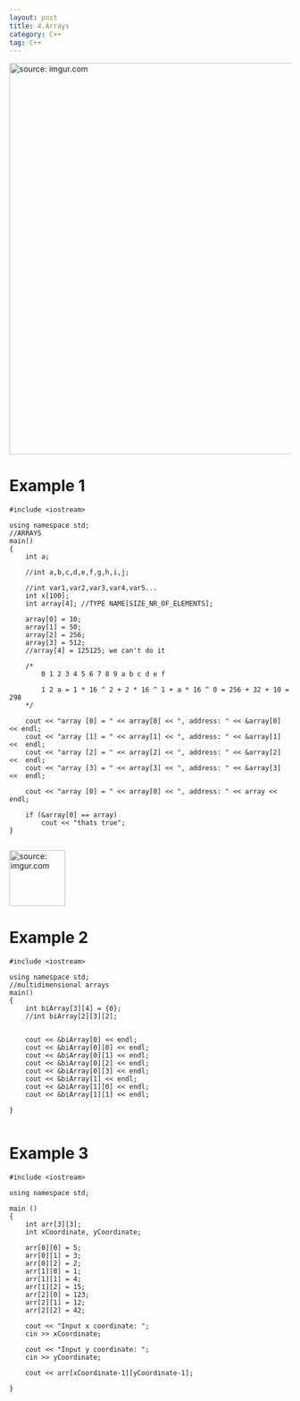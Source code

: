 ```yaml
---
layout: post
title: 4.Arrays
category: C++
tag: C++
---
```

<a href="https://postimg.cc/QKQFsfd7"><img src="https://i.postimg.cc/MH4V74k9/arrays.png" width="700px" title="source: imgur.com" /><a>
# Example 1


```
#include <iostream>

using namespace std;
//ARRAYS
main()
{
    int a;

    //int a,b,c,d,e,f,g,h,i,j;

    //int var1,var2,var3,var4,var5...
    int x[100];
    int array[4]; //TYPE NAME[SIZE_NR_OF_ELEMENTS];

    array[0] = 10;
    array[1] = 50;
    array[2] = 256;
    array[3] = 512;
    //array[4] = 125125; we can't do it

    /*
        0 1 2 3 4 5 6 7 8 9 a b c d e f

        1 2 a = 1 * 16 ^ 2 + 2 * 16 ^ 1 + a * 16 ^ 0 = 256 + 32 + 10 = 298
    */

    cout << "array [0] = " << array[0] << ", address: " << &array[0] << endl;
    cout << "array [1] = " << array[1] << ", address: " << &array[1] <<  endl;
    cout << "array [2] = " << array[2] << ", address: " << &array[2] <<  endl;
    cout << "array [3] = " << array[3] << ", address: " << &array[3] <<  endl;

    cout << "array [0] = " << array[0] << ", address: " << array << endl;

    if (&array[0] == array)
        cout << "thats true";
}


```
<a href="https://postimg.cc/D41mPxVZ"><img src="https://i.postimg.cc/0jBmx4cp/multidimensional-arrays.png" width="100px" title="source: imgur.com" /><a>
# Example 2


```
#include <iostream>

using namespace std;
//multidimensional arrays
main()
{
    int biArray[3][4] = {0};
    //int biArray[2][3][2];


    cout << &biArray[0] << endl;
    cout << &biArray[0][0] << endl;
    cout << &biArray[0][1] << endl;
    cout << &biArray[0][2] << endl;
    cout << &biArray[0][3] << endl;
    cout << &biArray[1] << endl;
    cout << &biArray[1][0] << endl;
    cout << &biArray[1][1] << endl;

}


```

# Example 3


```
#include <iostream>

using namespace std;

main ()
{
    int arr[3][3];
    int xCoordinate, yCoordinate;

    arr[0][0] = 5;
    arr[0][1] = 3;
    arr[0][2] = 2;
    arr[1][0] = 1;
    arr[1][1] = 4;
    arr[1][2] = 15;
    arr[2][0] = 123;
    arr[2][1] = 12;
    arr[2][2] = 42;

    cout << "Input x coordinate: ";
    cin >> xCoordinate;

    cout << "Input y coordinate: ";
    cin >> yCoordinate;

    cout << arr[xCoordinate-1][yCoordinate-1];

}
```
